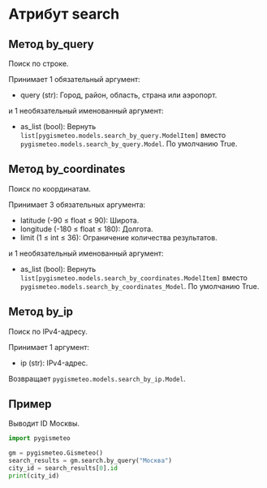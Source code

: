 # Атрибут search

## Метод by_query

Поиск по строке.

Принимает 1 обязательный аргумент:

- query (str): Город, район, область, страна или аэропорт.

и 1 необязательный именованный аргумент:

- as_list (bool): Вернуть `list[pygismeteo.models.search_by_query.ModelItem]` вместо `pygismeteo.models.search_by_query.Model`. По умолчанию True.

## Метод by_coordinates

Поиск по координатам.

Принимает 3 обязательных аргумента:

- latitude (-90 ≤ float ≤ 90): Широта.
- longitude (-180 ≤ float ≤ 180): Долгота.
- limit (1 ≤ int ≤ 36): Ограничение количества результатов.

и 1 необязательный именованный аргумент:

- as_list (bool): Вернуть `list[pygismeteo.models.search_by_coordinates.ModelItem]` вместо `pygismeteo.models.search_by_coordinates_Model`. По умолчанию True.

## Метод by_ip

Поиск по IPv4-адресу.

Принимает 1 аргумент:

- ip (str): IPv4-адрес.

Возвращает `pygismeteo.models.search_by_ip.Model`.

## Пример

Выводит ID Москвы.

```python
import pygismeteo

gm = pygismeteo.Gismeteo()
search_results = gm.search.by_query("Москва")
city_id = search_results[0].id
print(city_id)
```
